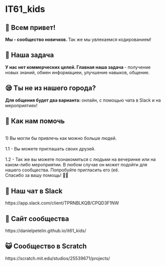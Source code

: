 <h1> IT61_kids </ h1>
<h2> 🤗 Всем привет! </h2>
<b> Мы - сообщество новичков. </b> Так же мы увлекаемся кодированием!
<h2> 📖 Наша задача </h2>
<b> У нас нет коммерческих целей. </b> <b> Главная наша задача </b> - получение новых знаний, обмен информациеи, улучшение навыков, общение.
<h2> 😪 Ты не из нашего города? </h2>
<b> Для общения будет два варианта: </b> онлайн, с помощью чата в Slack и на мероприятиях!
<h2> 🎁 Как нам помочь </h2>
<br>1) Вы могли бы привлечь как можно больше людей.</br>
     <br>   1.1 - Вы можете приглашать своих друзей.</br>
     <br>   1.2 - Так же вы можете познакомиться с людьми на вечеринке или на каком-либо мероприятии. В любом случае он может подойти для          нашего сообщества. Попробуйте пригласить его (её.</br>
Спасибо за вашу помощь! 🙌🏻
<h2> 📱 Наш чат в Slack </h2>
https://app.slack.com/client/TPRNBLKQB/CPQD3F1NW
<h2> 📑 Сайт сообщества </h2>
https://danielpetelin.github.io/it61_kids/
<h2> 😺 Сообщество в Scratch </h2>
https://scratch.mit.edu/studios/25539671/projects/
